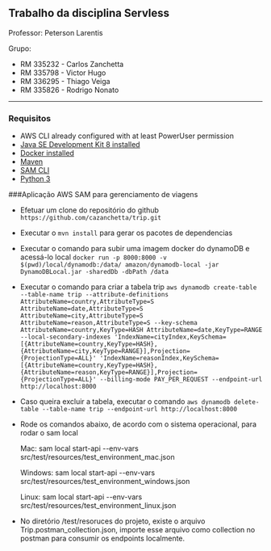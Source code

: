 ## Trabalho da disciplina Servless
Professor: Peterson Larentis

Grupo:

* RM 335232 - Carlos Zanchetta
* RM 335798 - Victor Hugo
* RM 336295 - Thiago Veiga
* RM 335826 - Rodrigo Nonato

-----------------------------------------------------------------------------------------------------------

### Requisitos

* AWS CLI already configured with at least PowerUser permission
* [Java SE Development Kit 8 installed](http://www.oracle.com/technetwork/java/javase/downloads/jdk8-downloads-2133151.html)
* [Docker installed](https://www.docker.com/community-edition)
* [Maven](https://maven.apache.org/install.html)
* [SAM CLI](https://github.com/awslabs/aws-sam-cli)
* [Python 3](https://docs.python.org/3/)


###Aplicação AWS SAM para gerenciamento de viagens


- Efetuar um clone do repositório do github `https://github.com/cazanchetta/trip.git`

- Executar o `mvn install` para gerar os pacotes de dependencias

- Executar o comando para subir uma imagem docker do dynamoDB e acessá-lo local `docker run -p 8000:8000 -v $(pwd)/local/dynamodb:/data/ amazon/dynamodb-local -jar DynamoDBLocal.jar -sharedDb -dbPath /data`

- Executar o comando para criar a tabela trip `aws dynamodb create-table --table-name trip --attribute-definitions AttributeName=country,AttributeType=S AttributeName=date,AttributeType=S AttributeName=city,AttributeType=S AttributeName=reason,AttributeType=S --key-schema AttributeName=country,KeyType=HASH AttributeName=date,KeyType=RANGE --local-secondary-indexes 'IndexName=cityIndex,KeySchema=[{AttributeName=country,KeyType=HASH},{AttributeName=city,KeyType=RANGE}],Projection={ProjectionType=ALL}' 'IndexName=reasonIndex,KeySchema=[{AttributeName=country,KeyType=HASH},{AttributeName=reason,KeyType=RANGE}],Projection={ProjectionType=ALL}' --billing-mode PAY_PER_REQUEST --endpoint-url http://localhost:8000`

- Caso queira excluir a tabela, executar o comando `aws dynamodb delete-table --table-name trip --endpoint-url http://localhost:8000`

- Rode os comandos abaixo, de acordo com o sistema operacional, para rodar o sam local

	Mac: sam local start-api --env-vars src/test/resources/test_environment_mac.json

	Windows: sam local start-api --env-vars src/test/resources/test_environment_windows.json

	Linux: sam local start-api --env-vars src/test/resources/test_environment_linux.json

- No diretório /test/resoruces do projeto, existe o arquivo Trip.postman_collection.json, importe esse arquivo como collection no postman para consumir os endpoints localmente.
